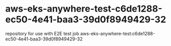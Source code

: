 # aws-eks-anywhere-test-c6de1288-ec50-4e41-baa3-39d0f8949429-32
repository for use with E2E test job aws-eks-anywhere-test:c6de1288-ec50-4e41-baa3-39d0f8949429-32
